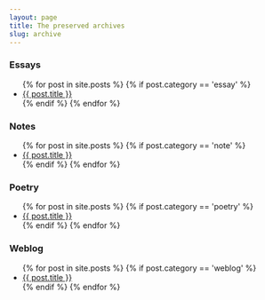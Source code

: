 ```yaml
---
layout: page
title: The preserved archives
slug: archive
---
```


<div class="margin--bottom">
  <h3>Essays</h3>
  <ul class="list list--small">
  {% for post in site.posts %}
  {% if post.category == 'essay' %}
    <li>
      <a class="list__link" href="{{ post.url }}">{{ post.title }}</a>
    </li>
  {% endif %}
  {% endfor %}
  </ul>
</div>

<div class="margin--bottom">
  <h3>Notes</h3>
  <ul class="list list--small">
  {% for post in site.posts %}
  {% if post.category == 'note' %}
    <li>
      <a class="list__link" href="{{ post.url }}">{{ post.title }}</a>
    </li>
  {% endif %}
  {% endfor %}
  </ul>
</div>

<div class="margin--bottom">
  <h3>Poetry</h3>
  <ul class="list list--small">
  {% for post in site.posts %}
  {% if post.category == 'poetry' %}
    <li>
      <a class="list__link" href="{{ post.url }}">{{ post.title }}</a>
    </li>
  {% endif %}
  {% endfor %}
  </ul>
</div>

<div class="margin--bottom">
  <h3>Weblog</h3>
  <ul class="list list--small">
  {% for post in site.posts %}
  {% if post.category == 'weblog' %}
    <li>
      <a class="list__link" href="{{ post.url }}">{{ post.title }}</a>
    </li>
  {% endif %}
  {% endfor %}
  </ul>
</div>
